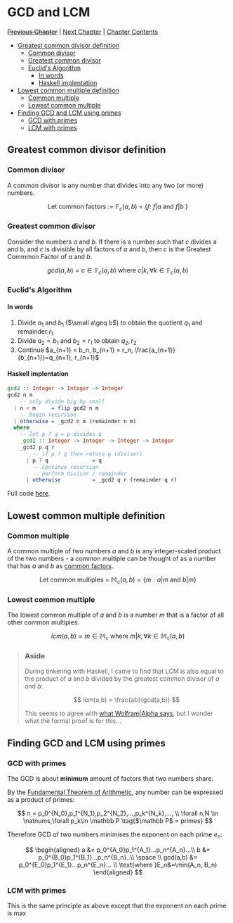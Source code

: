 # GCD and LCM <!-- omit in toc -->

[~~Previous Chapter~~][prev] | [Next Chapter][next] | [Chapter Contents][index]

[prev]: ./03modular
[next]: ./05primes
[index]: ./index

- [Greatest common divisor definition](#greatest-common-divisor-definition)
  - [Common divisor](#common-divisor)
  - [Greatest common divisor](#greatest-common-divisor)
  - [Euclid's Algorithm](#euclids-algorithm)
    - [In words](#in-words)
    - [Haskell implentation](#haskell-implentation)
- [Lowest common multiple definition](#lowest-common-multiple-definition)
  - [Common multiple](#common-multiple)
  - [Lowest common multiple](#lowest-common-multiple)
- [Finding GCD and LCM using primes](#finding-gcd-and-lcm-using-primes)
  - [GCD with primes](#gcd-with-primes)
  - [LCM with primes](#lcm-with-primes)

## Greatest common divisor definition

### Common divisor

A common divisor is any number that divides into any two (or more) numbers.

$$
\text {Let common factors := $\mathbb F_c(a,b) $ = \{ $f$: $f|a$ and $f|b$ \}}
$$

### Greatest common divisor

Consider the numbers $a$ and $b$. If there is a number such that $c$ divides a and b, and $c$ is divisible by all factors of $a$ and $b$, then $c$ is the Greatest Commmon Factor of $a$ and $b$.

$$
gcd(a,b) = c \in \mathbb F_c(a,b) \text{ where \(c|k, \forall k \in \mathbb F_c(a,b) \) }
$$

### Euclid's Algorithm

#### In words

1. Divide $a_1$ and $b_1$ ($\small a\geq b$) to obtain the quotient $q_1$ and remainder $r_1$
2. Divide $a_2 = b_1$ and $b_2 = r_1$ to obtain $q_2, r_2$
3. Continue $a_{n+1} = b_n, b_{n+1} = r_n, \frac{a_{n+1}}{b_{n+1}}=q_{n+1}, r_{n+1}$

#### Haskell implentation

```haskell
gcd2 :: Integer -> Integer -> Integer
gcd2 n m
    -- only divide big by small
  | n < m     = flip gcd2 n m
    -- begin recursion
  | otherwise = _gcd2 n m (remainder n m)
  where
    -- let p ? q = p divides q
    _gcd2 :: Integer -> Integer -> Integer -> Integer
    _gcd2 p q r
        -- if p ? q then return q (divisor)
      | p ? q              = q
        -- continue recursion
        -- perform divisor / remainder
      | otherwise          = _gcd2 q r (remainder q r)
```

Full code [here][haskell].

[haskell]: ./code/hs

## Lowest common multiple definition

### Common multiple

A common multiple of two numbers $a$ and $b$ is any integer-scaled product of the two numbers - a common multiple can be thought of as a number that has $a$ and $b$ as [common factors](#common-divisor).

$$
\text {Let common multiples = $\mathbb M_c(a,b) = \{ m:a|m $ and $b|m \}$  }
$$

### Lowest common multiple

The lowest common multiple of $a$ and $b$ is a number $m$ that is a factor of all other common multiples.

$$
lcm(a,b) = m \in \mathbb{M_c} \text{ where } m|k,\forall k\in\mathbb{M_c}(a,b)
$$

> ### **Aside**
>
> During tinkering with Haskell, I came to find that LCM is also equal to the product of $a$ and $b$ divided by the greatest common divisor of $a$ and $b$:
>
> $$ lcm(a,b) = \frac{ab}{gcd(a,b)} $$
>
> This seems to agree with [what Wolfram|Alpha says][w-alpha-says], but I wonder what the formal proof is for this...

[w-alpha-says]: https://www.wolframalpha.com/input/?i=ab%2F%28gcd%28a%2Cb%29%29

## Finding GCD and LCM using primes

### GCD with primes

The GCD is about **minimum** amount of factors that two numbers share.

By the [Fundamental Theorem of Arithmetic][fta], any number can be expressed as a product of primes:

$$
n = p_0^{N_0},p_1^{N_1},p_2^{N_2},...,p_k^{N_k},...,
\\
\forall n,N \in \natnums,\forall p_k\in \mathbb P \tag{$\mathbb P$ = primes}
$$

Therefore GCD of two numbers minimises the exponent on each prime $e_n$:

$$
\begin{aligned}
a &= p_0^{A_0}p_1^{A_1}...p_n^{A_n}...\\
b &= p_0^{B_0}p_1^{B_1}...p_n^{B_n}..\\
\space \\
gcd(a,b) &= p_0^{E_0}p_1^{E_1}...p_n^{E_n}... \\
\text{where }E_n&=\min(A_n, B_n)
\end{aligned}
$$

[fta]: ./06fta

### LCM with primes

This is the same principle as above except that the exponent on each prime is max